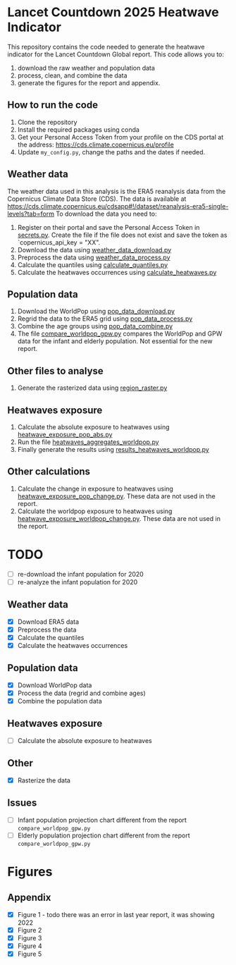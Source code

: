 # Lancet Countdown 2025 Heatwave Indicator

This repository contains the code needed to generate the heatwave indicator for the Lancet Countdown Global report.
This code allows you to:
1. download the raw weather and population data 
2. process, clean, and combine the data
3. generate the figures for the report and appendix.

## How to run the code

1. Clone the repository
2. Install the required packages using conda
3. Get your Personal Access Token from your profile on the CDS portal at the address: https://cds.climate.copernicus.eu/profile
4. Update `my_config.py`, change the paths and the dates if needed.

## Weather data

The weather data used in this analysis is the ERA5 reanalysis data from the Copernicus Climate Data Store (CDS). 
The data is available at https://cds.climate.copernicus.eu/cdsapp#!/dataset/reanalysis-era5-single-levels?tab=form
To download the data you need to:

1. Register on their portal and save the Personal Access Token in [secrets.py](python_code/secrets.py). Create the file if the file does not exist and save the token as `copernicus_api_key = "XX".
2. Download the data using [weather_data_download.py](python_code/weather/weather_data_download.py)
3. Preprocess the data using [weather_data_process.py](python_code/weather/weather_data_process.py)
4. Calculate the quantiles using [calculate_quantiles.py](python_code/weather/calculate_quantiles.py)
5. Calculate the heatwaves occurrences using [calculate_heatwaves.py](python_code/weather/calculate_heatwaves.py)

## Population data

1. Download the WorldPop using [pop_data_download.py](python_code/population/pop_data_download.py)
2. Regrid the data to the ERA5 grid using [pop_data_process.py](python_code/population/pop_data_process.py)
3. Combine the age groups using [pop_data_combine.py](python_code/population/pop_data_combine.py)
4. The file [compare_worldpop_gpw.py](python_code/population/compare_worldpop_gpw.py) compares the WorldPop and GPW data for the infant and elderly population. Not essential for the new report.

## Other files to analyse

1. Generate the rasterized data using [region_raster.py](python_code/calculations/region_raster.py)

## Heatwaves exposure

1. Calculate the absolute exposure to heatwaves using [heatwave_exposure_pop_abs.py](python_code/calculations/heatwave_exposure_pop_abs.py)
2. Run the file [heatwaves_aggregates_worldpop.py](python_code/calculations/heatwaves_aggregates_worldpop.py)
3. Finally generate the results using [results_heatwaves_worldpop.py](python_code/calculations/results_heatwaves_worldpop.py)

## Other calculations
1. Calculate the change in exposure to heatwaves using [heatwave_exposure_pop_change.py](python_code/calculations/heatwave_exposure_pop_change.py). These data are not used in the report.
2. Calculate the worldpop exposure to heatwaves using [heatwave_exposure_worldpop_change.py](python_code/calculations/heatwave_exposure_worldpop_change.py). These data are not used in the report.


# TODO
- [ ] re-download the infant population for 2020
- [ ] re-analyze the infant population for 2020

## Weather data
- [x] Download ERA5 data
- [x] Preprocess the data
- [x] Calculate the quantiles
- [x] Calculate the heatwaves occurrences

## Population data
- [x] Download WorldPop data
- [x] Process the data (regrid and combine ages)
- [x] Combine the population data

## Heatwaves exposure
- [ ] Calculate the absolute exposure to heatwaves

## Other
- [x] Rasterize the data

## Issues
- [ ] Infant population projection chart different from the report `compare_worldpop_gpw.py`
- [ ] Elderly population projection chart different from the report `compare_worldpop_gpw.py`

# Figures
## Appendix
- [x] Figure 1 - todo there was an error in last year report, it was showing 2022
- [x] Figure 2
- [x] Figure 3
- [x] Figure 4
- [x] Figure 5